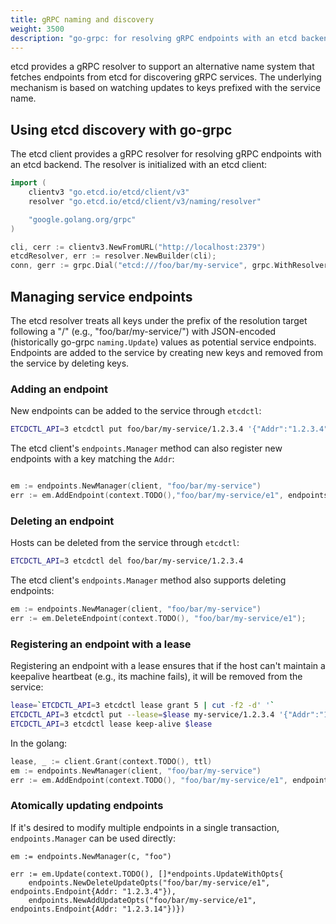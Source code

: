 ```yaml
---
title: gRPC naming and discovery
weight: 3500
description: "go-grpc: for resolving gRPC endpoints with an etcd backend"
---
```


etcd provides a gRPC resolver to support an alternative name system that fetches endpoints from etcd for discovering gRPC services. The underlying mechanism is based on watching updates to keys prefixed with the service name.

## Using etcd discovery with go-grpc

The etcd client provides a gRPC resolver for resolving gRPC endpoints with an etcd backend. The resolver is initialized with an etcd client:

```go
import (
	clientv3 "go.etcd.io/etcd/client/v3"
	resolver "go.etcd.io/etcd/client/v3/naming/resolver"

	"google.golang.org/grpc"
)

cli, cerr := clientv3.NewFromURL("http://localhost:2379")
etcdResolver, err := resolver.NewBuilder(cli);
conn, gerr := grpc.Dial("etcd:///foo/bar/my-service", grpc.WithResolvers(etcdResolver))
```

## Managing service endpoints

The etcd resolver treats all keys under the prefix of the resolution target following a "/" (e.g., "foo/bar/my-service/")
with JSON-encoded (historically go-grpc `naming.Update`) values as potential service endpoints.
Endpoints are added to the service by creating new keys and removed from the service by deleting keys.

### Adding an endpoint

New endpoints can be added to the service through `etcdctl`:

```sh
ETCDCTL_API=3 etcdctl put foo/bar/my-service/1.2.3.4 '{"Addr":"1.2.3.4","Metadata":"..."}'
```

The etcd client's `endpoints.Manager` method can also register new endpoints with a key matching the `Addr`:

```go

em := endpoints.NewManager(client, "foo/bar/my-service")
err := em.AddEndpoint(context.TODO(),"foo/bar/my-service/e1", endpoints.Endpoint{Addr:"1.2.3.4"});
```

### Deleting an endpoint

Hosts can be deleted from the service through `etcdctl`:

```sh
ETCDCTL_API=3 etcdctl del foo/bar/my-service/1.2.3.4
```

The etcd client's `endpoints.Manager` method also supports deleting endpoints:

```go
em := endpoints.NewManager(client, "foo/bar/my-service")
err := em.DeleteEndpoint(context.TODO(), "foo/bar/my-service/e1");
```

### Registering an endpoint with a lease

Registering an endpoint with a lease ensures that if the host can't maintain a keepalive heartbeat (e.g., its machine fails), it will be removed from the service:

```sh
lease=`ETCDCTL_API=3 etcdctl lease grant 5 | cut -f2 -d' '`
ETCDCTL_API=3 etcdctl put --lease=$lease my-service/1.2.3.4 '{"Addr":"1.2.3.4","Metadata":"..."}'
ETCDCTL_API=3 etcdctl lease keep-alive $lease
```
In the golang:

```go
lease, _ := client.Grant(context.TODO(), ttl)
em := endpoints.NewManager(client, "foo/bar/my-service")
err := em.AddEndpoint(context.TODO(), "foo/bar/my-service/e1", endpoints.Endpoint{Addr:"1.2.3.4"}, clientv3.WithLease(lease.ID));
```

### Atomically updating endpoints

If it's desired to modify multiple endpoints in a single transaction, `endpoints.Manager` can be used directly:

```
em := endpoints.NewManager(c, "foo")

err := em.Update(context.TODO(), []*endpoints.UpdateWithOpts{
    endpoints.NewDeleteUpdateOpts("foo/bar/my-service/e1", endpoints.Endpoint{Addr: "1.2.3.4"}),
	endpoints.NewAddUpdateOpts("foo/bar/my-service/e1", endpoints.Endpoint{Addr: "1.2.3.14"})})
```

